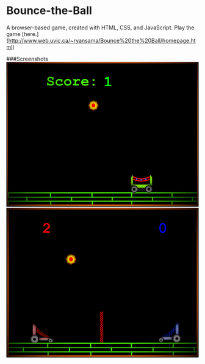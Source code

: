 # Bounce-the-Ball
A browser-based game, created with HTML, CSS, and JavaScript. Play the game [here.] 
(http://www.web.uvic.ca/~ryansama/Bounce%20the%20Ball/homepage.html)

###Screenshots
![1 Player Game Screenshot](screenshot.png)
![2 Player Game Screenshot](screenshot2.png)